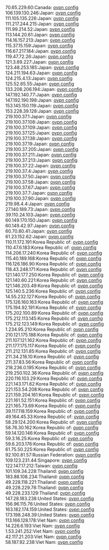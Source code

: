70.65.229.60:Canada: [ovpn config](vpn/70_65_229_60.ovpn)  
106.139.130.246:Japan: [ovpn config](vpn/106_139_130_246.ovpn)  
111.105.135.226:Japan: [ovpn config](vpn/111_105_135_226.ovpn)  
111.217.244.215:Japan: [ovpn config](vpn/111_217_244_215.ovpn)  
111.99.214.52:Japan: [ovpn config](vpn/111_99_214_52.ovpn)  
113.144.20.61:Japan: [ovpn config](vpn/113_144_20_61.ovpn)  
114.16.157.213:Japan: [ovpn config](vpn/114_16_157_213.ovpn)  
115.37.15.159:Japan: [ovpn config](vpn/115_37_15_159.ovpn)  
116.67.217.184:Japan: [ovpn config](vpn/116_67_217_184.ovpn)  
119.47.72.26:Japan: [ovpn config](vpn/119_47_72_26.ovpn)  
121.3.69.227:Japan: [ovpn config](vpn/121_3_69_227.ovpn)  
123.48.253.185:Japan: [ovpn config](vpn/123_48_253_185.ovpn)  
124.211.194.63:Japan: [ovpn config](vpn/124_211_194_63.ovpn)  
124.215.4.13:Japan: [ovpn config](vpn/124_215_4_13.ovpn)  
125.52.65.55:Japan: [ovpn config](vpn/125_52_65_55.ovpn)  
133.208.206.194:Japan: [ovpn config](vpn/133_208_206_194.ovpn)  
147.192.140.77:Japan: [ovpn config](vpn/147_192_140_77.ovpn)  
147.192.190.198:Japan: [ovpn config](vpn/147_192_190_198.ovpn)  
153.145.150.119:Japan: [ovpn config](vpn/153_145_150_119.ovpn)  
153.228.39.128:Japan: [ovpn config](vpn/153_228_39_128.ovpn)  
219.100.37.1:Japan: [ovpn config](vpn/219_100_37_1.ovpn)  
219.100.37.108:Japan: [ovpn config](vpn/219_100_37_108.ovpn)  
219.100.37.109:Japan: [ovpn config](vpn/219_100_37_109.ovpn)  
219.100.37.125:Japan: [ovpn config](vpn/219_100_37_125.ovpn)  
219.100.37.138:Japan: [ovpn config](vpn/219_100_37_138.ovpn)  
219.100.37.19:Japan: [ovpn config](vpn/219_100_37_19.ovpn)  
219.100.37.205:Japan: [ovpn config](vpn/219_100_37_205.ovpn)  
219.100.37.211:Japan: [ovpn config](vpn/219_100_37_211.ovpn)  
219.100.37.213:Japan: [ovpn config](vpn/219_100_37_213.ovpn)  
219.100.37.22:Japan: [ovpn config](vpn/219_100_37_22.ovpn)  
219.100.37.4:Japan: [ovpn config](vpn/219_100_37_4.ovpn)  
219.100.37.50:Japan: [ovpn config](vpn/219_100_37_50.ovpn)  
219.100.37.58:Japan: [ovpn config](vpn/219_100_37_58.ovpn)  
219.100.37.67:Japan: [ovpn config](vpn/219_100_37_67.ovpn)  
219.100.37.7:Japan: [ovpn config](vpn/219_100_37_7.ovpn)  
219.100.37.90:Japan: [ovpn config](vpn/219_100_37_90.ovpn)  
219.98.4.4:Japan: [ovpn config](vpn/219_98_4_4.ovpn)  
27.140.189.73:Japan: [ovpn config](vpn/27_140_189_73.ovpn)  
39.110.24.103:Japan: [ovpn config](vpn/39_110_24_103.ovpn)  
60.149.170.150:Japan: [ovpn config](vpn/60_149_170_150.ovpn)  
60.149.42.97:Japan: [ovpn config](vpn/60_149_42_97.ovpn)  
60.70.80.41:Japan: [ovpn config](vpn/60_70_80_41.ovpn)  
61.23.152.62:Japan: [ovpn config](vpn/61_23_152_62.ovpn)  
110.11.172.191:Korea Republic of: [ovpn config](vpn/110_11_172_191.ovpn)  
110.47.6.183:Korea Republic of: [ovpn config](vpn/110_47_6_183.ovpn)  
114.206.17.240:Korea Republic of: [ovpn config](vpn/114_206_17_240.ovpn)  
115.40.189.168:Korea Republic of: [ovpn config](vpn/115_40_189_168.ovpn)  
116.126.186.90:Korea Republic of: [ovpn config](vpn/116_126_186_90.ovpn)  
118.43.248.171:Korea Republic of: [ovpn config](vpn/118_43_248_171.ovpn)  
121.140.177.250:Korea Republic of: [ovpn config](vpn/121_140_177_250.ovpn)  
121.140.60.221:Korea Republic of: [ovpn config](vpn/121_140_60_221.ovpn)  
121.146.203.49:Korea Republic of: [ovpn config](vpn/121_146_203_49.ovpn)  
125.140.5.236:Korea Republic of: [ovpn config](vpn/125_140_5_236.ovpn)  
14.55.232.127:Korea Republic of: [ovpn config](vpn/14_55_232_127.ovpn)  
175.126.160.163:Korea Republic of: [ovpn config](vpn/175_126_160_163.ovpn)  
175.194.92.191:Korea Republic of: [ovpn config](vpn/175_194_92_191.ovpn)  
175.202.100.89:Korea Republic of: [ovpn config](vpn/175_202_100_89.ovpn)  
175.212.113.145:Korea Republic of: [ovpn config](vpn/175_212_113_145.ovpn)  
175.212.123.149:Korea Republic of: [ovpn config](vpn/175_212_123_149.ovpn)  
1.234.95.210:Korea Republic of: [ovpn config](vpn/1_234_95_210.ovpn)  
210.121.175.188:Korea Republic of: [ovpn config](vpn/210_121_175_188.ovpn)  
211.107.121.162:Korea Republic of: [ovpn config](vpn/211_107_121_162.ovpn)  
211.177.175.117:Korea Republic of: [ovpn config](vpn/211_177_175_117.ovpn)  
211.212.131.85:Korea Republic of: [ovpn config](vpn/211_212_131_85.ovpn)  
211.34.218.10:Korea Republic of: [ovpn config](vpn/211_34_218_10.ovpn)  
211.37.83.56:Korea Republic of: [ovpn config](vpn/211_37_83_56.ovpn)  
218.236.0.195:Korea Republic of: [ovpn config](vpn/218_236_0_195.ovpn)  
219.250.102.36:Korea Republic of: [ovpn config](vpn/219_250_102_36.ovpn)  
220.116.103.29:Korea Republic of: [ovpn config](vpn/220_116_103_29.ovpn)  
221.143.171.62:Korea Republic of: [ovpn config](vpn/221_143_171_62.ovpn)  
221.153.54.208:Korea Republic of: [ovpn config](vpn/221_153_54_208.ovpn)  
221.159.204.161:Korea Republic of: [ovpn config](vpn/221_159_204_161.ovpn)  
221.161.52.151:Korea Republic of: [ovpn config](vpn/221_161_52_151.ovpn)  
221.165.73.69:Korea Republic of: [ovpn config](vpn/221_165_73_69.ovpn)  
39.117.118.159:Korea Republic of: [ovpn config](vpn/39_117_118_159.ovpn)  
49.164.45.33:Korea Republic of: [ovpn config](vpn/49_164_45_33.ovpn)  
58.29.124.200:Korea Republic of: [ovpn config](vpn/58_29_124_200.ovpn)  
58.76.30.162:Korea Republic of: [ovpn config](vpn/58_76_30_162.ovpn)  
59.14.120.146:Korea Republic of: [ovpn config](vpn/59_14_120_146.ovpn)  
59.3.16.25:Korea Republic of: [ovpn config](vpn/59_3_16_25.ovpn)  
59.6.203.176:Korea Republic of: [ovpn config](vpn/59_6_203_176.ovpn)  
61.75.50.225:Korea Republic of: [ovpn config](vpn/61_75_50_225.ovpn)  
92.100.81.57:Russian Federation: [ovpn config](vpn/92_100_81_57.ovpn)  
109.123.231.44:Singapore: [ovpn config](vpn/109_123_231_44.ovpn)  
122.147.17.212:Taiwan: [ovpn config](vpn/122_147_17_212.ovpn)  
101.109.34.228:Thailand: [ovpn config](vpn/101_109_34_228.ovpn)  
183.88.108.234:Thailand: [ovpn config](vpn/183_88_108_234.ovpn)  
49.228.118.221:Thailand: [ovpn config](vpn/49_228_118_221.ovpn)  
49.228.229.78:Thailand: [ovpn config](vpn/49_228_229_78.ovpn)  
49.228.233.129:Thailand: [ovpn config](vpn/49_228_233_129.ovpn)  
147.28.183.238:United States: [ovpn config](vpn/147_28_183_238.ovpn)  
156.96.115.76:United States: [ovpn config](vpn/156_96_115_76.ovpn)  
163.182.174.159:United States: [ovpn config](vpn/163_182_174_159.ovpn)  
173.198.248.39:United States: [ovpn config](vpn/173_198_248_39.ovpn)  
113.166.128.178:Viet Nam: [ovpn config](vpn/113_166_128_178.ovpn)  
14.226.6.193:Viet Nam: [ovpn config](vpn/14_226_6_193.ovpn)  
1.53.241.252:Viet Nam: [ovpn config](vpn/1_53_241_252.ovpn)  
42.117.21.203:Viet Nam: [ovpn config](vpn/42_117_21_203.ovpn)  
58.187.92.238:Viet Nam: [ovpn config](vpn/58_187_92_238.ovpn)  
